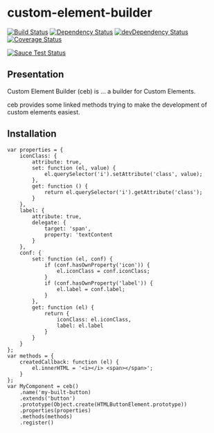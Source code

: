 # custom-element-builder

[![Build Status](https://travis-ci.org/tmorin/custom-element-builder.svg)](https://travis-ci.org/tmorin/custom-element-builder)
[![Dependency Status](https://david-dm.org/tmorin/custom-element-builder.png)](https://david-dm.org/tmorin/custom-element-builder)
[![devDependency Status](https://david-dm.org/tmorin/custom-element-builder/dev-status.png)](https://david-dm.org/tmorin/custom-element-builder#info=devDependencies)
[![Coverage Status](https://coveralls.io/repos/tmorin/custom-element-builder/badge.svg)](https://coveralls.io/r/tmorin/custom-element-builder)

[![Sauce Test Status](https://saucelabs.com/browser-matrix/customelementbuilder.svg)](https://saucelabs.com/u/customelementbuilder)

## Presentation

Custom Element Builder (ceb) is ... a builder for Custom Elements.

ceb provides some linked methods trying to make the development of custom elements easiest.

## Installation

    var properties = {
        iconClass: {
            attribute: true,
            set: function (el, value) {
                el.querySelector('i').setAttribute('class', value);
            },
            get: function () {
                return el.querySelector('i').getAttribute('class');
            }
        },
        label: {
            attribute: true,
            delegate: {
                target: 'span',
                property: 'textContent
            }
        },
        conf: {
            set: function (el, conf) {
                if (conf.hasOwnProperty('icon')) {
                    el.iconClass = conf.iconClass;
                }
                if (conf.hasOwnProperty('label')) {
                    el.label = conf.label;
                }
            },
            get: function (el) {
                return {
                    iconClass: el.iconClass,
                    label: el.label
                }
            }
        }
    };
    var methods = {
        createdCallback: function (el) {
            el.innerHTML = '<i></i> <span></span>';
        }
    };
    var MyComponent = ceb()
        .name('my-built-button)
        .extends('button')
        .prototype(Object.create(HTMLButtonElement.prototype))
        .properties(properties)
        .methods(methods)
        .register()

